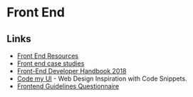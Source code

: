 # Front End
## Links
- [Front End Resources](https://enboard.co/frontend/)
- [Front end case studies](https://github.com/andrew--r/frontend-case-studies)
- [Front-End Developer Handbook 2018](https://frontendmasters.com/books/front-end-handbook/2018/)
- [Code my UI](https://codemyui.com) - Web Design Inspiration with Code Snippets.
- [Frontend Guidelines Questionnaire](https://github.com/bradfrost/frontend-guidelines-questionnaire#readme)